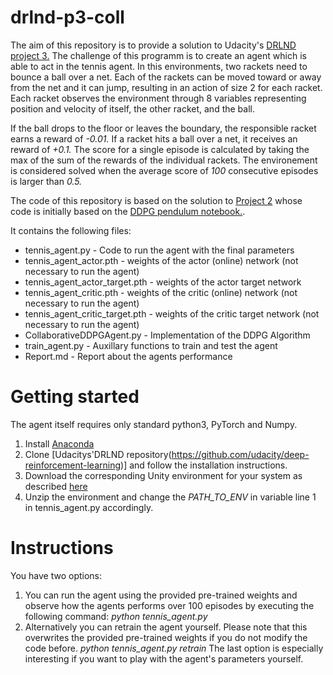 # drlnd-p3-coll
The aim of this repository is to provide a solution to Udacity's [DRLND project 3.](https://github.com/udacity/deep-reinforcement-learning/tree/master/p3_collab-compet) The challenge of this programm is to create an agent which is able to act in the tennis agent. In this environments, two rackets need to bounce a ball over a net. Each of the rackets can be moved toward or away from the net and it can jump, resulting in an action of size 2 for each racket.
Each racket observes the environment through 8 variables representing position and velocity of itself, the other racket, and the ball.

If the ball drops to the floor or leaves the boundary, the responsible racket earns a reward of *-0.01.* If a racket hits a ball over a net, it receives an reward of *+0.1.* The score for a single episode is calculated by taking the max of the sum of the rewards of the individual rackets. The environement is considered solved when the average score of *100* consecutive episodes is larger than *0.5.*

The code of this repository is based on the solution to [Project 2](https://github.com/marcomuc/drlnd-p2-cc) whose code is initially based on the [DDPG pendulum notebook.](https://github.com/udacity/deep-reinforcement-learning/tree/master/ddpg-pendulum).

It contains the following files:
* tennis_agent.py - Code to run the agent with the final parameters
* tennis_agent_actor.pth - weights of the actor (online) network (not necessary to run the agent)
* tennis_agent_actor_target.pth - weights of the actor target network
* tennis_agent_critic.pth - weights of the critic (online) network (not necessary to run the agent)
* tennis_agent_critic_target.pth - weights of the critic target network (not necessary to run the agent)
* CollaborativeDDPGAgent.py - Implementation of the DDPG Algorithm
* train_agent.py - Auxillary functions to train and test the agent
* Report.md - Report about the agents performance


# Getting started
The agent itself requires only standard python3, PyTorch and Numpy. 
1. Install [Anaconda](https://www.anaconda.com/download)
2. Clone [Udacitys'DRLND repository(https://github.com/udacity/deep-reinforcement-learning)] and follow the installation instructions.
3. Download the corresponding Unity environment for your system as described [here](https://github.com/udacity/deep-reinforcement-learning/tree/master/p3_collab-compet)
4. Unzip the environment and change the *PATH_TO_ENV* in variable line 1 in tennis_agent.py accordingly.

# Instructions
You have two options:
1. You can run the agent using the provided pre-trained weights and observe how the agents performs over 100 episodes by executing the following command:
*python tennis_agent.py*
2. Alternatively you can retrain the agent yourself. Please note that this overwrites the provided pre-trained weights if you do not modify the code before.
*python tennis_agent.py retrain*
The last option is especially interesting if you want to play with the agent's parameters yourself.
